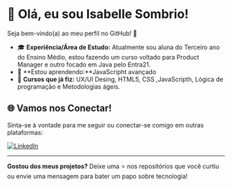 # 👋 Olá, eu sou Isabelle Sombrio!

Seja bem-vindo(a) ao meu perfil no GitHub! 🌟

- 🎓 **Experiência/Área de Estudo:** Atualmente sou aluna do Terceiro ano do Ensino Médio, estou fazendo um curso voltado para Product Manager e outro focado em Java pelo Entra21.
- 🌱 **Estou aprendendo:**JavaScripht avançado
- 💬 **Cursos que já fiz:** UX/UI Desing, HTML5, CSS ,JavaScripth, Lógica de programação e Metodologias ágeis.


## 🌐 Vamos nos Conectar!

Sinta-se à vontade para me seguir ou conectar-se comigo em outras plataformas:

[![LinkedIn](https://img.shields.io/badge/LinkedIn-blue?style=flat-square&logo=linkedin&logoColor=white)](https://www.linkedin.com/in/isabelle-sombrio/)

---

**Gostou dos meus projetos?** Deixe uma ⭐ nos repositórios que você curtiu ou envie uma mensagem para bater um papo sobre tecnologia!
